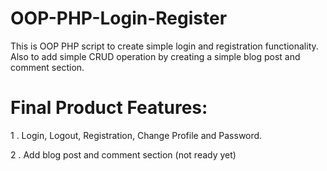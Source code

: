 # OOP-PHP-Login-Register
This is OOP PHP script to create simple login and registration functionality. Also to add simple CRUD operation by creating a simple blog post and comment section. 

# Final Product Features:

1 . Login, Logout, Registration, Change Profile and Password.

2 . Add blog post and comment section (not ready yet)

